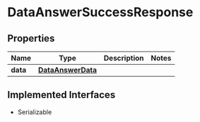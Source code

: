 

# DataAnswerSuccessResponse


## Properties

Name | Type | Description | Notes
------------ | ------------- | ------------- | -------------
**data** | [**DataAnswerData**](DataAnswerData.md) |  | 


## Implemented Interfaces

* Serializable


